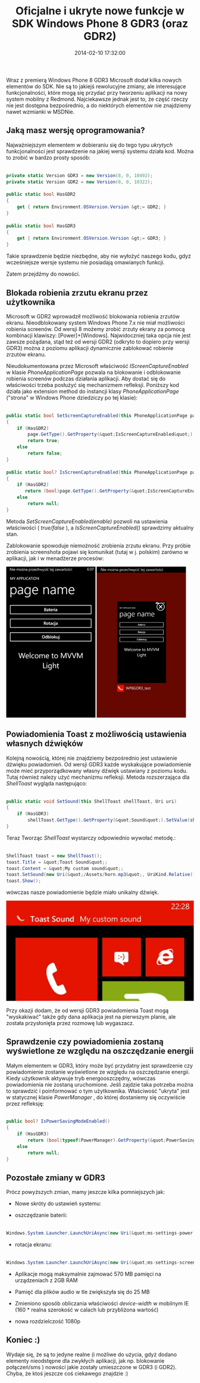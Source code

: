 ﻿---
layout:     post
title:      Oficjalne i ukryte nowe funkcje w SDK Windows Phone 8 GDR3 (oraz GDR2)
date:       2014-02-10 17:32:00
summary:    Wraz z premierą Windows Phone 8 GDR3 Microsoft dodał kilka nowych elementów do SDK. Nie są to jakiejś rewolucyjne zmiany, ale interesujące funkcjonalności, które mogą się przydać przy tworzeniu aplikacji na nowy system mobilny z Redmond. Najciekawsze jednak jest to, że część rzeczy nie jest dostępna...
categories: porady programowanie urządzenia mobilne
---



Wraz z premierą Windows Phone 8 GDR3 Microsoft dodał kilka nowych elementów do SDK. Nie są to jakiejś rewolucyjne zmiany, ale interesujące funkcjonalności, które mogą się przydać przy tworzeniu aplikacji na nowy system mobilny z Redmond. Najciekawsze jednak jest to, że część rzeczy nie jest dostępna bezpośrednio, a do niektórych elementów nie znajdziemy nawet wzmianki w MSDNie.



## Jaką masz wersję oprogramowania?


Najważniejszym elementem w dobieraniu się do tego typu  *ukrytych*  funkcjonalności jest sprawdzenie na jakiej wersji systemu działa kod. Można to zrobić w bardzo prosty sposób:


```csharp

private static Version GDR3 = new Version(8, 0, 10492);
private static Version GDR2 = new Version(8, 0, 10322);

public static bool HasGDR2
{
    get { return Environment.OSVersion.Version &gt;= GDR2; }
}

public static bool HasGDR3
{
    get { return Environment.OSVersion.Version &gt;= GDR3; }
}


```

 
Takie sprawdzenie będzie niezbędne, aby nie wyłożyć naszego kodu, gdyż wcześniejsze wersje systemu nie posiadają omawianych funkcji.

Zatem przejdźmy do nowości.



## Blokada robienia zrzutu ekranu przez użytkownika


Microsoft w GDR2 wprowadził możliwość blokowania robienia zrzutów ekranu. Nieodblokowany system Windows Phone 7.x nie miał możliwości robienia screenów. Od wersji 8 możemy zrobić zrzuty ekrany za pomocą kombinacji klawiszy: [Power]+[Windows]. Najwidoczniej taka opcja nie jest zawsze pożądana, stąd też od wersji GDR2 (odkryto to dopiero przy wersji GDR3) można z poziomu aplikacji dynamicznie zablokować robienie zrzutów ekranu.

Nieudokumentowana przez Microsoft właściwość  *IScreenCaptureEnabled*  w klasie  *PhoneApplicationPage*  pozwala na blokowanie i odblokowanie robienia screenów podczas działania aplikacji. Aby dostać się do właściwości trzeba posłużyć się mechanizmem refleksji. Poniższy kod działa jako extension method do instancji klasy  *PhoneApplicationPage*  (&quot;strona&quot; w Windows Phone dziedziczy po tej klasie):


```csharp

public static bool SetScreenCaptureEnabled(this PhoneApplicationPage page, bool enable)
{
    if (HasGDR2)
        page.GetType().GetProperty(&quot;IsScreenCaptureEnabled&quot;).SetValue(page, enable);
        return true;
    else
        return false;
}

public static bool? IsScreenCaptureEnabled(this PhoneApplicationPage page)
{
    if (HasGDR2)
       return (bool)page.GetType().GetProperty(&quot;IsScreenCaptureEnabled&quot;).GetValue(page);
    else
        return null;
}


```


Metoda  *SetScreenCaptureEnabled(enable)*  pozwoli na ustawienia właściwości ( *true/false* ), a  *IsScreenCaptureEnabled()*  sprawdzimy aktualny stan. 

Zablokowanie spowoduje niemożność zrobienia zrzutu ekranu. Przy próbie zrobienia screenshota pojawi się komunikat (tutaj w j. polskim) zarówno w aplikacji, jak i w menadżerze procesów: 



![desk](https://raw.githubusercontent.com/djfoxer/djfoxer.github.io/master/_img/2014-2-10-_73_/g_-_608x405_-_-_51929x20140208221727_0.png)





## Powiadomienia Toast z możliwością ustawienia własnych dźwięków


Kolejną nowością, której nie znajdziemy bezpośrednio jest ustawienie dźwięku powiadomień. Od wersji GDR3 każde wyskakujące powiadomienie może mieć przyporządkowany własny dźwięk ustawiany z poziomu kodu. Tutaj również należy użyć mechanizmu refleksji. Metoda rozszerzająca dla  *ShellToast*  wygląda następująco:


```csharp

public static void SetSound(this ShellToast shellToast, Uri uri)
{
    if (HasGDR3)
        shellToast.GetType().GetProperty(&quot;Sound&quot;).SetValue(shellToast, uri);
}

```


Teraz Tworząc  *ShellToast*  wystarczy odpowiednio wywołać metodę.:

```csharp

ShellToast toast = new ShellToast();
toast.Title = &quot;Toast Sound&quot;;
toast.Content = &quot;My custom sound&quot;;
toast.SetSound(new Uri(&quot;/Assets/horn.mp3&quot;, UriKind.Relative));
toast.Show();

```


wówczas nasze powiadomienie będzie miało unikalny dźwięk.



![desk](https://raw.githubusercontent.com/djfoxer/djfoxer.github.io/master/_img/2014-2-10-_73_/g_-_608x405_-_-_51929x20140208223529_0.png)



Przy okazji dodam, że od wersji GDR3 powiadomienia Toast mogą &quot;wyskakiwać&quot; także gdy dana aplikacja jest na pierwszym planie, ale została przysłonięta przez rozmowę lub wygaszacz.



## Sprawdzenie czy powiadomienia zostaną wyświetlone ze względu na oszczędzanie energii



Małym elementem w GDR3, który może być przydatny jest sprawdzenie czy powiadomienie zostanie wyświetlone ze względu na oszczędzanie energii. Kiedy użytkownik aktywuje tryb energooszczędny, wówczas powiadomienia nie zostaną uruchomione. Jeśli zajdzie taka potrzeba można to sprawdzić i poinformować o tym użytkownika. Właściwość &quot;ukryta&quot; jest w statycznej klasie  *PowerManager* , do której dostaniemy się oczywiście przez refleksję:


```csharp

public bool? IsPowerSavingModeEnabled()
{
    if (HasGDR3)
        return (bool)typeof(PowerManager).GetProperty(&quot;PowerSavingModeEnabled&quot;).GetValue(null);
    else
        return null;
}

```




## Pozostałe zmiany w GDR3


Prócz powyższych zmian, mamy jeszcze kilka pomniejszych jak:


  * Nowe skróty do ustawień systemu:



  * oszczędzanie baterii:

```csharp

Windows.System.Launcher.LaunchUriAsync(new Uri(&quot;ms-settings-power:&quot;));

```



  * rotacja ekranu:

```csharp

Windows.System.Launcher.LaunchUriAsync(new Uri(&quot;ms-settings-screenrotation:&quot;));

```






  * Aplikacje mogą maksymalnie zajmować 570 MB pamięci na urządzeniach z 2GB RAM


  * Pamięć dla plików audio w tle zwiększyła się do 25 MB


  * Zmieniono sposób obliczania właściwości  *device-width*  w mobilnym IE (160 * realna szerokość w calach lub przybliżona wartość)


  * nowa rozdzielczość 1080p





## Koniec :)


Wydaje się, że są to jedyne realne (i możliwe do użycia, gdyż dodano elementy nieodstępne dla zwykłych aplikacji, jak np. blokowanie połączeń/sms ) nowości jakie zostały umieszczone w GDR3 (i GDR2). Chyba, że ktoś jeszcze coś ciekawego znajdzie :)
